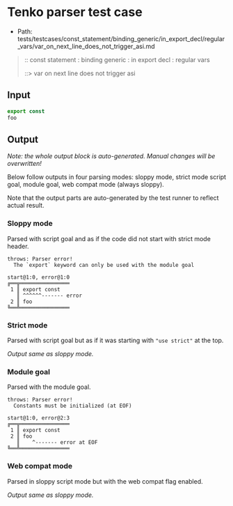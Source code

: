 # Tenko parser test case

- Path: tests/testcases/const_statement/binding_generic/in_export_decl/regular_vars/var_on_next_line_does_not_trigger_asi.md

> :: const statement : binding generic : in export decl : regular vars
>
> ::> var on next line does not trigger asi

## Input

`````js
export const
foo
`````

## Output

_Note: the whole output block is auto-generated. Manual changes will be overwritten!_

Below follow outputs in four parsing modes: sloppy mode, strict mode script goal, module goal, web compat mode (always sloppy).

Note that the output parts are auto-generated by the test runner to reflect actual result.

### Sloppy mode

Parsed with script goal and as if the code did not start with strict mode header.

`````
throws: Parser error!
  The `export` keyword can only be used with the module goal

start@1:0, error@1:0
╔══╦════════════════
 1 ║ export const
   ║ ^^^^^^------- error
 2 ║ foo
╚══╩════════════════

`````

### Strict mode

Parsed with script goal but as if it was starting with `"use strict"` at the top.

_Output same as sloppy mode._

### Module goal

Parsed with the module goal.

`````
throws: Parser error!
  Constants must be initialized (at EOF)

start@1:0, error@2:3
╔══╦════════════════
 1 ║ export const
 2 ║ foo
   ║    ^------- error at EOF
╚══╩════════════════

`````


### Web compat mode

Parsed in sloppy script mode but with the web compat flag enabled.

_Output same as sloppy mode._
